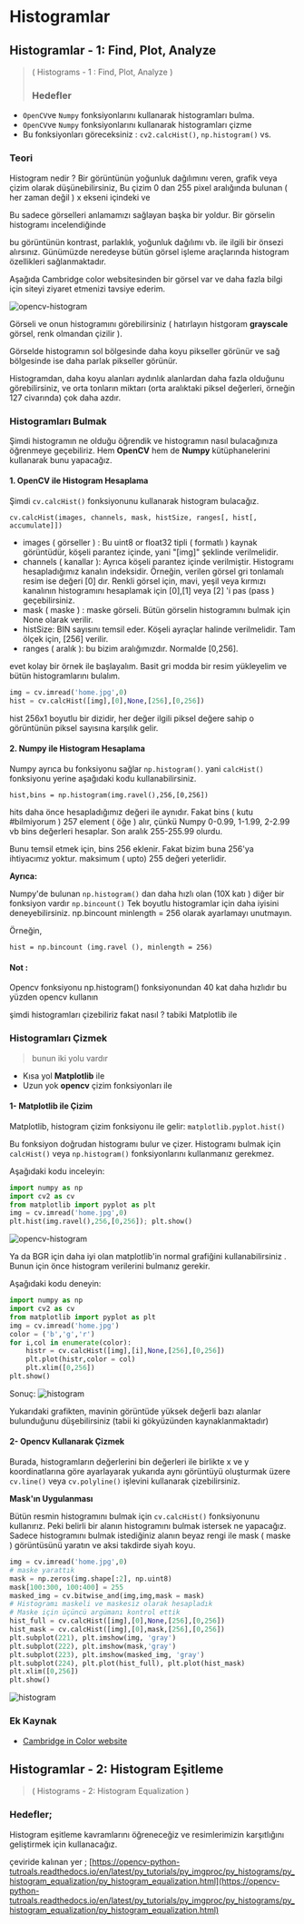 # Histogramlar

## Histogramlar - 1: Find, Plot, Analyze

> \( Histograms - 1 : Find, Plot, Analyze \)
>
> ### Hedefler

- `OpenCV`ve `Numpy` fonksiyonlarını kullanarak histogramları bulma.
- `OpenCV`ve `Numpy` fonksiyonlarını kullanarak histogramları çizme
- Bu fonksiyonları göreceksiniz : `cv2.calcHist()`, `np.histogram()` vs.

### Teori

Histogram nedir ? Bir görüntünün yoğunluk dağılımını veren, grafik veya çizim olarak
düşünebilirsiniz, Bu çizim 0 dan 255 pixel aralığında bulunan \( her zaman değil \) x
ekseni içindeki ve

Bu sadece görselleri anlamamızı sağlayan başka bir yoldur. Bir görselin histogramı
incelendiğinde

bu görüntünün kontrast, parlaklık, yoğunluk dağılımı vb. ile ilgili bir önsezi
alırsınız. Günümüzde neredeyse bütün görsel işleme araçlarında histogram özellikleri
sağlanmaktadır.

Aşağıda Cambridge color websitesinden bir görsel var ve daha fazla bilgi için siteyi
ziyaret etmenizi tavsiye ederim.

![opencv-histogram](https://www.coogger.com/media/images/opencv-histogram.jpg?style=center)

Görseli ve onun histogramını görebilirsiniz \( hatırlayın histgoram **grayscale**
görsel, renk olmandan çizilir \).

Görselde histogramın sol bölgesinde daha koyu pikseller görünür ve sağ bölgesinde ise
daha parlak pikseller görünür.

Histogramdan, daha koyu alanları aydınlık alanlardan daha fazla olduğunu görebilirsiniz,
ve orta tonların miktarı \(orta aralıktaki piksel değerleri, örneğin 127 civarında\) çok
daha azdır.

### Histogramları Bulmak

Şimdi histogramın ne olduğu öğrendik ve histogramın nasıl bulacağınıza öğrenmeye
geçebiliriz. Hem **OpenCV** hem de **Numpy** kütüphanelerini kullanarak bunu yapacağız.

#### 1. OpenCV ile Histogram Hesaplama

Şimdi `cv.calcHist()` fonksiyonunu kullanarak histogram bulacağız.

`cv.calcHist(images, channels, mask, histSize, ranges[, hist[, accumulate]])`

- images \( görseller \) : Bu uint8 or float32 tipli \( formatlı \) kaynak görüntüdür,
  köşeli parantez içinde, yani "\[img\]" şeklinde verilmelidir.
- channels \( kanallar \): Ayrıca köşeli parantez içinde verilmiştir. Histogramı
  hesapladığımız kanalın indeksidir. Örneğin, verilen görsel gri tonlamalı resim ise
  değeri \[0\] dır. Renkli görsel için, mavi, yeşil veya kırmızı kanalının histogramını
  hesaplamak için \[0\],\[1\] veya \[2\] 'i pas \(pass \) geçebilirsiniz.
- mask \( maske \) : maske görseli. Bütün görselin histogramını bulmak için None olarak
  verilir.
- histSize: BIN sayısını temsil eder. Köşeli ayraçlar halinde verilmelidir. Tam ölçek
  için, \[256\] verilir.
- ranges \( aralık \): bu bizim aralığımızdır. Normalde \[0,256\].

evet kolay bir örnek ile başlayalım. Basit gri modda bir resim yükleyelim ve bütün
histogramlarını bulalım.

```python
img = cv.imread('home.jpg',0)
hist = cv.calcHist([img],[0],None,[256],[0,256])
```

hist 256x1 boyutlu bir dizidir, her değer ilgili piksel değere sahip o görüntünün piksel
sayısına karşılık gelir.

#### 2. Numpy ile Histogram Hesaplama

Numpy ayrıca bu fonksiyonu sağlar `np.histogram()`. yani `calcHist()` fonksiyonu yerine
aşağıdaki kodu kullanabilirsiniz.

`hist,bins = np.histogram(img.ravel(),256,[0,256])`

hits daha önce hesapladığımız değeri ile aynıdır. Fakat bins \( kutu \#bilmiyorum \) 257
element \( öğe \) alır, çünkü Numpy 0-0.99, 1-1.99, 2-2.99 vb bins değerleri hesaplar.
Son aralık 255-255.99 olurdu.

Bunu temsil etmek için, bins 256 eklenir. Fakat bizim buna 256'ya ihtiyacımız yoktur.
maksimum \( upto\) 255 değeri yeterlidir.

**Ayrıca:**

Numpy'de bulunan `np.histogram()` dan daha hızlı olan \(10X katı \) diğer bir fonksiyon
vardır `np.bincount()` Tek boyutlu histogramlar için daha iyisini deneyebilirsiniz.
np.bincount minlength = 256 olarak ayarlamayı unutmayın.

Örneğin,

`hist = np.bincount (img.ravel (), minlength = 256)`

#### Not :

Opencv fonksiyonu np.histogram\(\) fonksiyonundan 40 kat daha hızlıdır bu yüzden opencv
kullanın

şimdi histogramları çizebiliriz fakat nasıl ? tabiki Matplotlib ile

### Histogramları Çizmek

> bunun iki yolu vardır

- Kısa yol **Matplotlib** ile
- Uzun yok **opencv** çizim fonksiyonları ile

#### 1- Matplotlib ile Çizim

Matplotlib, histogram çizim fonksiyonu ile gelir: `matplotlib.pyplot.hist()`

Bu fonksiyon doğrudan histogramı bulur ve çizer. Histogramı bulmak için `calcHist()`
veya `np.histogram()` fonksiyonlarını kullanmanız gerekmez.

Aşağıdaki kodu inceleyin:

```python
import numpy as np
import cv2 as cv
from matplotlib import pyplot as plt
img = cv.imread('home.jpg',0)
plt.hist(img.ravel(),256,[0,256]); plt.show()
```

![opencv-histogram](https://opencv-python-tutroals.readthedocs.io/en/latest/_images/histogram_matplotlib.jpg?style=center)

Ya da BGR için daha iyi olan matplotlib'in normal grafiğini kullanabilirsiniz . Bunun
için önce histogram verilerini bulmanız gerekir.

Aşağıdaki kodu deneyin:

```python
import numpy as np
import cv2 as cv
from matplotlib import pyplot as plt
img = cv.imread('home.jpg')
color = ('b','g','r')
for i,col in enumerate(color):
    histr = cv.calcHist([img],[i],None,[256],[0,256])
    plt.plot(histr,color = col)
    plt.xlim([0,256])
plt.show()
```

Sonuç:
![histogram](https://opencv-python-tutroals.readthedocs.io/en/latest/_images/histogram_rgb_plot.jpg?style=center)

Yukarıdaki grafikten, mavinin görüntüde yüksek değerli bazı alanlar bulunduğunu
düşebilirsiniz \(tabii ki gökyüzünden kaynaklanmaktadır\)

#### 2- Opencv Kullanarak Çizmek

Burada, histogramların değerlerini bin değerleri ile birlikte x ve y koordinatlarına
göre ayarlayarak yukarıda aynı görüntüyü oluşturmak üzere `cv.line()` veya
`cv.polyline()` işlevini kullanarak çizebilirsiniz.

**Mask'ın Uygulanması**

Bütün resmin histogramını bulmak için `cv.calcHist()` fonksiyonunu kullanırız. Peki
belirli bir alanın histogramını bulmak istersek ne yapacağız. Sadece histogramını bulmak
istediğiniz alanın beyaz rengi ile mask \( maske \) görüntüsünü yaratın ve aksi takdirde
siyah koyu.

```python
img = cv.imread('home.jpg',0)
# maske yarattık
mask = np.zeros(img.shape[:2], np.uint8)
mask[100:300, 100:400] = 255
masked_img = cv.bitwise_and(img,img,mask = mask)
# Histogramı maskeli ve maskesiz olarak hesapladık
# Maske için üçüncü argümanı kontrol ettik
hist_full = cv.calcHist([img],[0],None,[256],[0,256])
hist_mask = cv.calcHist([img],[0],mask,[256],[0,256])
plt.subplot(221), plt.imshow(img, 'gray')
plt.subplot(222), plt.imshow(mask,'gray')
plt.subplot(223), plt.imshow(masked_img, 'gray')
plt.subplot(224), plt.plot(hist_full), plt.plot(hist_mask)
plt.xlim([0,256])
plt.show()
```

![histogram](https://opencv-python-tutroals.readthedocs.io/en/latest/_images/histogram_masking.jpg?style=center)

### Ek Kaynak

- [Cambridge in Color website](http://www.cambridgeincolour.com/tutorials/histograms1.htm)

## Histogramlar - 2: Histogram Eşitleme

> \( Histograms - 2: Histogram Equalization \)

### Hedefler;

Histogram eşitleme kavramlarını öğreneceğiz ve resimlerimizin karşıtlığını geliştirmek
için kullanacağız.

çeviride kalınan yer ;
[https://opencv-python-tutroals.readthedocs.io/en/latest/py_tutorials/py_imgproc/py_histograms/py_histogram_equalization/py_histogram_equalization.html](https://opencv-python-tutroals.readthedocs.io/en/latest/py_tutorials/py_imgproc/py_histograms/py_histogram_equalization/py_histogram_equalization.html)
